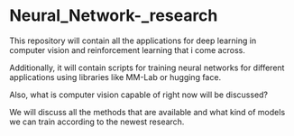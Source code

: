 # Neural_Network-_research

This repository will contain all the applications for deep learning in computer vision and reinforcement learning that i come across.


Additionally, it will contain scripts for training neural networks for different applications using libraries like MM-Lab or hugging face.

Also, what is computer vision capable of right now will be discussed? 

We will discuss all the methods that are available and what kind of models we can train according to the newest research.